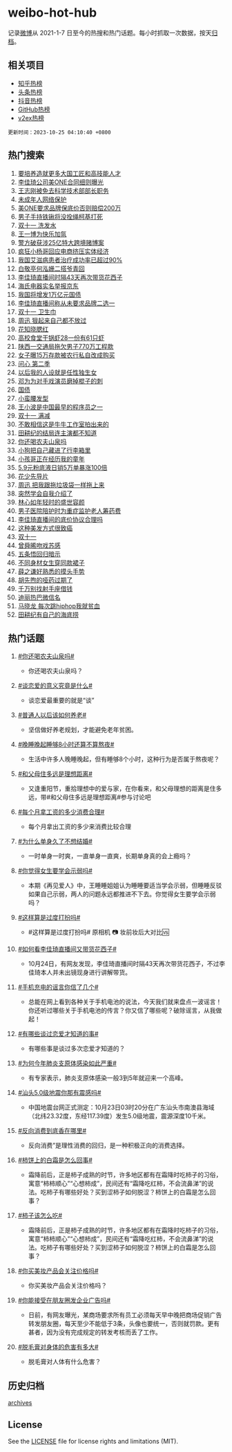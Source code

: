 # weibo-hot-hub

记录[微博](https://www.weibo.com)从 2021-1-7 日至今的热搜和热门话题。每小时抓取一次数据，按天[归档](archives)。

## 相关项目

- [知乎热榜](https://github.com/lonnyzhang423/zhihu-hot-hub)
- [头条热榜](https://github.com/lonnyzhang423/toutiao-hot-hub)
- [抖音热榜](https://github.com/lonnyzhang423/douyin-hot-hub)
- [GitHub热榜](https://github.com/lonnyzhang423/github-hot-hub)
- [v2ex热榜](https://github.com/lonnyzhang423/v2ex-hot-hub)


`更新时间：2023-10-25 04:10:40 +0800`

## 热门搜索

1. [要培养造就更多大国工匠和高技能人才](https://m.weibo.cn/search?containerid=100103type%3D1%26t%3D10%26q%3D%23%E8%A6%81%E5%9F%B9%E5%85%BB%E9%80%A0%E5%B0%B1%E6%9B%B4%E5%A4%9A%E5%A4%A7%E5%9B%BD%E5%B7%A5%E5%8C%A0%E5%92%8C%E9%AB%98%E6%8A%80%E8%83%BD%E4%BA%BA%E6%89%8D%23&stream_entry_id=51&isnewpage=1&extparam=seat%3D1%26c_type%3D51%26q%3D%2523%25E8%25A6%2581%25E5%259F%25B9%25E5%2585%25BB%25E9%2580%25A0%25E5%25B0%25B1%25E6%259B%25B4%25E5%25A4%259A%25E5%25A4%25A7%25E5%259B%25BD%25E5%25B7%25A5%25E5%258C%25A0%25E5%2592%258C%25E9%25AB%2598%25E6%258A%2580%25E8%2583%25BD%25E4%25BA%25BA%25E6%2589%258D%2523%26pos%3D0%26cate%3D10103%26dgr%3D0%26stream_entry_id%3D51%26filter_type%3Drealtimehot%26display_time%3D1698178239%26pre_seqid%3D1698178239878027169139)
1. [李佳琦公司美ONE合同细则曝光](https://m.weibo.cn/search?containerid=100103type%3D1%26t%3D10%26q%3D%23%E6%9D%8E%E4%BD%B3%E7%90%A6%E5%85%AC%E5%8F%B8%E7%BE%8EONE%E5%90%88%E5%90%8C%E7%BB%86%E5%88%99%E6%9B%9D%E5%85%89%23&stream_entry_id=31&isnewpage=1&extparam=seat%3D1%26realpos%3D1%26filter_type%3Drealtimehot%26dgr%3D0%26q%3D%2523%25E6%259D%258E%25E4%25BD%25B3%25E7%2590%25A6%25E5%2585%25AC%25E5%258F%25B8%25E7%25BE%258EONE%25E5%2590%2588%25E5%2590%258C%25E7%25BB%2586%25E5%2588%2599%25E6%259B%259D%25E5%2585%2589%2523%26band_rank%3D1%26stream_entry_id%3D31%26c_type%3D31%26pos%3D0%26cate%3D5001%26lcate%3D5001%26flag%3D2%26display_time%3D1698178239%26pre_seqid%3D1698178239878027169139)
1. [王志刚被免去科学技术部部长职务](https://m.weibo.cn/search?containerid=100103type%3D1%26t%3D10%26q%3D%23%E7%8E%8B%E5%BF%97%E5%88%9A%E8%A2%AB%E5%85%8D%E5%8E%BB%E7%A7%91%E5%AD%A6%E6%8A%80%E6%9C%AF%E9%83%A8%E9%83%A8%E9%95%BF%E8%81%8C%E5%8A%A1%23&stream_entry_id=31&isnewpage=1&extparam=seat%3D1%26realpos%3D2%26filter_type%3Drealtimehot%26dgr%3D0%26q%3D%2523%25E7%258E%258B%25E5%25BF%2597%25E5%2588%259A%25E8%25A2%25AB%25E5%2585%258D%25E5%258E%25BB%25E7%25A7%2591%25E5%25AD%25A6%25E6%258A%2580%25E6%259C%25AF%25E9%2583%25A8%25E9%2583%25A8%25E9%2595%25BF%25E8%2581%258C%25E5%258A%25A1%2523%26band_rank%3D2%26stream_entry_id%3D31%26c_type%3D31%26pos%3D1%26cate%3D5001%26lcate%3D5001%26flag%3D2%26display_time%3D1698178239%26pre_seqid%3D1698178239878027169139)
1. [未成年人网络保护](https://m.weibo.cn/search?containerid=100103type%3D1%26t%3D10%26q%3D%23%E6%9C%AA%E6%88%90%E5%B9%B4%E4%BA%BA%E7%BD%91%E7%BB%9C%E4%BF%9D%E6%8A%A4%23&stream_entry_id=31&isnewpage=1&extparam=seat%3D1%26realpos%3D3%26filter_type%3Drealtimehot%26dgr%3D0%26q%3D%2523%25E6%259C%25AA%25E6%2588%2590%25E5%25B9%25B4%25E4%25BA%25BA%25E7%25BD%2591%25E7%25BB%259C%25E4%25BF%259D%25E6%258A%25A4%2523%26band_rank%3D3%26stream_entry_id%3D31%26c_type%3D31%26pos%3D2%26cate%3D5001%26lcate%3D5001%26flag%3D0%26display_time%3D1698178239%26pre_seqid%3D1698178239878027169139)
1. [美ONE要求品牌保底价否则赔偿200万](https://m.weibo.cn/search?containerid=100103type%3D1%26t%3D10%26q%3D%23%E7%BE%8EONE%E8%A6%81%E6%B1%82%E5%93%81%E7%89%8C%E4%BF%9D%E5%BA%95%E4%BB%B7%E5%90%A6%E5%88%99%E8%B5%94%E5%81%BF200%E4%B8%87%23&stream_entry_id=31&isnewpage=1&extparam=seat%3D1%26realpos%3D4%26filter_type%3Drealtimehot%26dgr%3D0%26q%3D%2523%25E7%25BE%258EONE%25E8%25A6%2581%25E6%25B1%2582%25E5%2593%2581%25E7%2589%258C%25E4%25BF%259D%25E5%25BA%2595%25E4%25BB%25B7%25E5%2590%25A6%25E5%2588%2599%25E8%25B5%2594%25E5%2581%25BF200%25E4%25B8%2587%2523%26band_rank%3D4%26stream_entry_id%3D31%26c_type%3D31%26pos%3D3%26cate%3D5001%26lcate%3D5001%26flag%3D0%26display_time%3D1698178239%26pre_seqid%3D1698178239878027169139)
1. [男子手持铁锹将没拴绳柯基打死](https://m.weibo.cn/search?containerid=100103type%3D1%26t%3D10%26q%3D%23%E7%94%B7%E5%AD%90%E6%89%8B%E6%8C%81%E9%93%81%E9%94%B9%E5%B0%86%E6%B2%A1%E6%8B%B4%E7%BB%B3%E6%9F%AF%E5%9F%BA%E6%89%93%E6%AD%BB%23&stream_entry_id=31&isnewpage=1&extparam=seat%3D1%26realpos%3D5%26filter_type%3Drealtimehot%26dgr%3D0%26q%3D%2523%25E7%2594%25B7%25E5%25AD%2590%25E6%2589%258B%25E6%258C%2581%25E9%2593%2581%25E9%2594%25B9%25E5%25B0%2586%25E6%25B2%25A1%25E6%258B%25B4%25E7%25BB%25B3%25E6%259F%25AF%25E5%259F%25BA%25E6%2589%2593%25E6%25AD%25BB%2523%26band_rank%3D5%26stream_entry_id%3D31%26c_type%3D31%26pos%3D4%26cate%3D5001%26lcate%3D5001%26flag%3D1%26display_time%3D1698178239%26pre_seqid%3D1698178239878027169139)
1. [双十一 洗发水](https://m.weibo.cn/search?containerid=100103type%3D1%26t%3D10%26q%3D%E5%8F%8C%E5%8D%81%E4%B8%80+%E6%B4%97%E5%8F%91%E6%B0%B4&stream_entry_id=31&isnewpage=1&extparam=seat%3D1%26realpos%3D6%26filter_type%3Drealtimehot%26dgr%3D0%26q%3D%25E5%258F%258C%25E5%258D%2581%25E4%25B8%2580%2520%25E6%25B4%2597%25E5%258F%2591%25E6%25B0%25B4%26band_rank%3D6%26stream_entry_id%3D31%26c_type%3D31%26pos%3D5%26cate%3D5001%26lcate%3D5001%26flag%3D0%26display_time%3D1698178239%26pre_seqid%3D1698178239878027169139)
1. [王一博为快乐加氛](https://m.weibo.cn/search?containerid=100103type%3D1%26t%3D10%26q%3D%23%E7%8E%8B%E4%B8%80%E5%8D%9A%E4%B8%BA%E5%BF%AB%E4%B9%90%E5%8A%A0%E6%B0%9B%23&stream_entry_id=31&isnewpage=1&extparam=seat%3D1%26filter_type%3Drealtimehot%26dgr%3D0%26adid%3D208997%26topic_ad%3D1%26band_rank%3D7%26stream_entry_id%3D31%26pos%3D6%26is_ad_pos%3D1%26cate%3D5001%26lcate%3D5001%26c_type%3D31%26q%3D%2523%25E7%258E%258B%25E4%25B8%2580%25E5%258D%259A%25E4%25B8%25BA%25E5%25BF%25AB%25E4%25B9%2590%25E5%258A%25A0%25E6%25B0%259B%2523%26display_time%3D1698178239%26pre_seqid%3D1698178239878027169139)
1. [警方破获涉25亿特大跨境赌博案](https://m.weibo.cn/search?containerid=100103type%3D1%26t%3D10%26q%3D%23%E8%AD%A6%E6%96%B9%E7%A0%B4%E8%8E%B7%E6%B6%8925%E4%BA%BF%E7%89%B9%E5%A4%A7%E8%B7%A8%E5%A2%83%E8%B5%8C%E5%8D%9A%E6%A1%88%23&stream_entry_id=31&isnewpage=1&extparam=seat%3D1%26realpos%3D7%26filter_type%3Drealtimehot%26dgr%3D0%26q%3D%2523%25E8%25AD%25A6%25E6%2596%25B9%25E7%25A0%25B4%25E8%258E%25B7%25E6%25B6%258925%25E4%25BA%25BF%25E7%2589%25B9%25E5%25A4%25A7%25E8%25B7%25A8%25E5%25A2%2583%25E8%25B5%258C%25E5%258D%259A%25E6%25A1%2588%2523%26band_rank%3D7%26stream_entry_id%3D31%26c_type%3D31%26pos%3D7%26cate%3D5001%26lcate%3D5001%26flag%3D32768%26display_time%3D1698178239%26pre_seqid%3D1698178239878027169139)
1. [疯狂小杨哥回应电商挤压实体经济](https://m.weibo.cn/search?containerid=100103type%3D1%26t%3D10%26q%3D%23%E7%96%AF%E7%8B%82%E5%B0%8F%E6%9D%A8%E5%93%A5%E5%9B%9E%E5%BA%94%E7%94%B5%E5%95%86%E6%8C%A4%E5%8E%8B%E5%AE%9E%E4%BD%93%E7%BB%8F%E6%B5%8E%23&stream_entry_id=31&isnewpage=1&extparam=seat%3D1%26realpos%3D8%26filter_type%3Drealtimehot%26dgr%3D0%26q%3D%2523%25E7%2596%25AF%25E7%258B%2582%25E5%25B0%258F%25E6%259D%25A8%25E5%2593%25A5%25E5%259B%259E%25E5%25BA%2594%25E7%2594%25B5%25E5%2595%2586%25E6%258C%25A4%25E5%258E%258B%25E5%25AE%259E%25E4%25BD%2593%25E7%25BB%258F%25E6%25B5%258E%2523%26band_rank%3D8%26stream_entry_id%3D31%26c_type%3D31%26pos%3D8%26cate%3D5001%26lcate%3D5001%26flag%3D0%26display_time%3D1698178239%26pre_seqid%3D1698178239878027169139)
1. [我国艾滋病患者治疗成功率已超过90%](https://m.weibo.cn/search?containerid=100103type%3D1%26t%3D10%26q%3D%23%E6%88%91%E5%9B%BD%E8%89%BE%E6%BB%8B%E7%97%85%E6%82%A3%E8%80%85%E6%B2%BB%E7%96%97%E6%88%90%E5%8A%9F%E7%8E%87%E5%B7%B2%E8%B6%85%E8%BF%8790%25%23&stream_entry_id=31&isnewpage=1&extparam=seat%3D1%26realpos%3D9%26filter_type%3Drealtimehot%26dgr%3D0%26q%3D%2523%25E6%2588%2591%25E5%259B%25BD%25E8%2589%25BE%25E6%25BB%258B%25E7%2597%2585%25E6%2582%25A3%25E8%2580%2585%25E6%25B2%25BB%25E7%2596%2597%25E6%2588%2590%25E5%258A%259F%25E7%258E%2587%25E5%25B7%25B2%25E8%25B6%2585%25E8%25BF%258790%2525%2523%26band_rank%3D9%26stream_entry_id%3D31%26c_type%3D31%26pos%3D9%26cate%3D5001%26lcate%3D5001%26flag%3D0%26display_time%3D1698178239%26pre_seqid%3D1698178239878027169139)
1. [白敬亭何泓姗二搭爷青回](https://m.weibo.cn/search?containerid=100103type%3D1%26t%3D10%26q%3D%23%E7%99%BD%E6%95%AC%E4%BA%AD%E4%BD%95%E6%B3%93%E5%A7%97%E4%BA%8C%E6%90%AD%E7%88%B7%E9%9D%92%E5%9B%9E%23&stream_entry_id=31&isnewpage=1&extparam=seat%3D1%26realpos%3D10%26filter_type%3Drealtimehot%26dgr%3D0%26q%3D%2523%25E7%2599%25BD%25E6%2595%25AC%25E4%25BA%25AD%25E4%25BD%2595%25E6%25B3%2593%25E5%25A7%2597%25E4%25BA%258C%25E6%2590%25AD%25E7%2588%25B7%25E9%259D%2592%25E5%259B%259E%2523%26band_rank%3D10%26stream_entry_id%3D31%26c_type%3D31%26pos%3D10%26cate%3D5001%26lcate%3D5001%26flag%3D0%26display_time%3D1698178239%26pre_seqid%3D1698178239878027169139)
1. [李佳琦直播间时隔43天再次带货花西子](https://m.weibo.cn/search?containerid=100103type%3D1%26t%3D10%26q%3D%23%E6%9D%8E%E4%BD%B3%E7%90%A6%E7%9B%B4%E6%92%AD%E9%97%B4%E6%97%B6%E9%9A%9443%E5%A4%A9%E5%86%8D%E6%AC%A1%E5%B8%A6%E8%B4%A7%E8%8A%B1%E8%A5%BF%E5%AD%90%23&stream_entry_id=31&isnewpage=1&extparam=seat%3D1%26realpos%3D11%26filter_type%3Drealtimehot%26dgr%3D0%26q%3D%2523%25E6%259D%258E%25E4%25BD%25B3%25E7%2590%25A6%25E7%259B%25B4%25E6%2592%25AD%25E9%2597%25B4%25E6%2597%25B6%25E9%259A%259443%25E5%25A4%25A9%25E5%2586%258D%25E6%25AC%25A1%25E5%25B8%25A6%25E8%25B4%25A7%25E8%258A%25B1%25E8%25A5%25BF%25E5%25AD%2590%2523%26band_rank%3D11%26stream_entry_id%3D31%26c_type%3D31%26pos%3D11%26cate%3D5001%26lcate%3D5001%26flag%3D2%26display_time%3D1698178239%26pre_seqid%3D1698178239878027169139)
1. [海氏电器实名举报京东](https://m.weibo.cn/search?containerid=100103type%3D1%26t%3D10%26q%3D%23%E6%B5%B7%E6%B0%8F%E7%94%B5%E5%99%A8%E5%AE%9E%E5%90%8D%E4%B8%BE%E6%8A%A5%E4%BA%AC%E4%B8%9C%23&stream_entry_id=31&isnewpage=1&extparam=seat%3D1%26realpos%3D12%26filter_type%3Drealtimehot%26dgr%3D0%26q%3D%2523%25E6%25B5%25B7%25E6%25B0%258F%25E7%2594%25B5%25E5%2599%25A8%25E5%25AE%259E%25E5%2590%258D%25E4%25B8%25BE%25E6%258A%25A5%25E4%25BA%25AC%25E4%25B8%259C%2523%26band_rank%3D12%26stream_entry_id%3D31%26c_type%3D31%26pos%3D12%26cate%3D5001%26lcate%3D5001%26flag%3D0%26display_time%3D1698178239%26pre_seqid%3D1698178239878027169139)
1. [我国将增发1万亿元国债](https://m.weibo.cn/search?containerid=100103type%3D1%26t%3D10%26q%3D%23%E6%88%91%E5%9B%BD%E5%B0%86%E5%A2%9E%E5%8F%911%E4%B8%87%E4%BA%BF%E5%85%83%E5%9B%BD%E5%80%BA%23&stream_entry_id=31&isnewpage=1&extparam=seat%3D1%26realpos%3D13%26filter_type%3Drealtimehot%26dgr%3D0%26q%3D%2523%25E6%2588%2591%25E5%259B%25BD%25E5%25B0%2586%25E5%25A2%259E%25E5%258F%25911%25E4%25B8%2587%25E4%25BA%25BF%25E5%2585%2583%25E5%259B%25BD%25E5%2580%25BA%2523%26band_rank%3D13%26stream_entry_id%3D31%26c_type%3D31%26pos%3D13%26cate%3D5001%26lcate%3D5001%26flag%3D0%26display_time%3D1698178239%26pre_seqid%3D1698178239878027169139)
1. [李佳琦直播间称从未要求品牌二选一](https://m.weibo.cn/search?containerid=100103type%3D1%26t%3D10%26q%3D%23%E6%9D%8E%E4%BD%B3%E7%90%A6%E7%9B%B4%E6%92%AD%E9%97%B4%E7%A7%B0%E4%BB%8E%E6%9C%AA%E8%A6%81%E6%B1%82%E5%93%81%E7%89%8C%E4%BA%8C%E9%80%89%E4%B8%80%23&stream_entry_id=31&isnewpage=1&extparam=seat%3D1%26realpos%3D14%26filter_type%3Drealtimehot%26dgr%3D0%26q%3D%2523%25E6%259D%258E%25E4%25BD%25B3%25E7%2590%25A6%25E7%259B%25B4%25E6%2592%25AD%25E9%2597%25B4%25E7%25A7%25B0%25E4%25BB%258E%25E6%259C%25AA%25E8%25A6%2581%25E6%25B1%2582%25E5%2593%2581%25E7%2589%258C%25E4%25BA%258C%25E9%2580%2589%25E4%25B8%2580%2523%26band_rank%3D14%26stream_entry_id%3D31%26c_type%3D31%26pos%3D14%26cate%3D5001%26lcate%3D5001%26flag%3D0%26display_time%3D1698178239%26pre_seqid%3D1698178239878027169139)
1. [双十一 卫生巾](https://m.weibo.cn/search?containerid=100103type%3D1%26t%3D10%26q%3D%E5%8F%8C%E5%8D%81%E4%B8%80+%E5%8D%AB%E7%94%9F%E5%B7%BE&stream_entry_id=31&isnewpage=1&extparam=seat%3D1%26realpos%3D15%26filter_type%3Drealtimehot%26dgr%3D0%26q%3D%25E5%258F%258C%25E5%258D%2581%25E4%25B8%2580%2520%25E5%258D%25AB%25E7%2594%259F%25E5%25B7%25BE%26band_rank%3D15%26stream_entry_id%3D31%26c_type%3D31%26pos%3D15%26cate%3D5001%26lcate%3D5001%26flag%3D0%26display_time%3D1698178239%26pre_seqid%3D1698178239878027169139)
1. [周迅 狠起来自己都不放过](https://m.weibo.cn/search?containerid=100103type%3D1%26t%3D10%26q%3D%E5%91%A8%E8%BF%85+%E7%8B%A0%E8%B5%B7%E6%9D%A5%E8%87%AA%E5%B7%B1%E9%83%BD%E4%B8%8D%E6%94%BE%E8%BF%87&stream_entry_id=31&isnewpage=1&extparam=seat%3D1%26realpos%3D16%26filter_type%3Drealtimehot%26dgr%3D0%26q%3D%25E5%2591%25A8%25E8%25BF%2585%2520%25E7%258B%25A0%25E8%25B5%25B7%25E6%259D%25A5%25E8%2587%25AA%25E5%25B7%25B1%25E9%2583%25BD%25E4%25B8%258D%25E6%2594%25BE%25E8%25BF%2587%26band_rank%3D16%26stream_entry_id%3D31%26c_type%3D31%26pos%3D16%26cate%3D5001%26lcate%3D5001%26flag%3D0%26display_time%3D1698178239%26pre_seqid%3D1698178239878027169139)
1. [花知晓腮红](https://m.weibo.cn/search?containerid=100103type%3D1%26t%3D10%26q%3D%E8%8A%B1%E7%9F%A5%E6%99%93%E8%85%AE%E7%BA%A2&stream_entry_id=31&isnewpage=1&extparam=seat%3D1%26realpos%3D17%26filter_type%3Drealtimehot%26dgr%3D0%26q%3D%25E8%258A%25B1%25E7%259F%25A5%25E6%2599%2593%25E8%2585%25AE%25E7%25BA%25A2%26band_rank%3D17%26stream_entry_id%3D31%26c_type%3D31%26pos%3D17%26cate%3D5001%26lcate%3D5001%26flag%3D0%26display_time%3D1698178239%26pre_seqid%3D1698178239878027169139)
1. [高校食堂干锅虾28一份有61只虾](https://m.weibo.cn/search?containerid=100103type%3D1%26t%3D10%26q%3D%23%E9%AB%98%E6%A0%A1%E9%A3%9F%E5%A0%82%E5%B9%B2%E9%94%85%E8%99%BE28%E4%B8%80%E4%BB%BD%E6%9C%8961%E5%8F%AA%E8%99%BE%23&stream_entry_id=31&isnewpage=1&extparam=seat%3D1%26realpos%3D18%26filter_type%3Drealtimehot%26dgr%3D0%26q%3D%2523%25E9%25AB%2598%25E6%25A0%25A1%25E9%25A3%259F%25E5%25A0%2582%25E5%25B9%25B2%25E9%2594%2585%25E8%2599%25BE28%25E4%25B8%2580%25E4%25BB%25BD%25E6%259C%258961%25E5%258F%25AA%25E8%2599%25BE%2523%26band_rank%3D18%26stream_entry_id%3D31%26c_type%3D31%26pos%3D18%26cate%3D5001%26lcate%3D5001%26flag%3D32768%26display_time%3D1698178239%26pre_seqid%3D1698178239878027169139)
1. [陕西一交通局拖欠男子770万工程款](https://m.weibo.cn/search?containerid=100103type%3D1%26t%3D10%26q%3D%23%E9%99%95%E8%A5%BF%E4%B8%80%E4%BA%A4%E9%80%9A%E5%B1%80%E6%8B%96%E6%AC%A0%E7%94%B7%E5%AD%90770%E4%B8%87%E5%B7%A5%E7%A8%8B%E6%AC%BE%23&stream_entry_id=31&isnewpage=1&extparam=seat%3D1%26realpos%3D19%26filter_type%3Drealtimehot%26dgr%3D0%26q%3D%2523%25E9%2599%2595%25E8%25A5%25BF%25E4%25B8%2580%25E4%25BA%25A4%25E9%2580%259A%25E5%25B1%2580%25E6%258B%2596%25E6%25AC%25A0%25E7%2594%25B7%25E5%25AD%2590770%25E4%25B8%2587%25E5%25B7%25A5%25E7%25A8%258B%25E6%25AC%25BE%2523%26band_rank%3D19%26stream_entry_id%3D31%26c_type%3D31%26pos%3D19%26cate%3D5001%26lcate%3D5001%26flag%3D0%26display_time%3D1698178239%26pre_seqid%3D1698178239878027169139)
1. [女子曝15万存款被农行私自改成购买](https://m.weibo.cn/search?containerid=100103type%3D1%26t%3D10%26q%3D%23%E5%A5%B3%E5%AD%90%E6%9B%9D15%E4%B8%87%E5%AD%98%E6%AC%BE%E8%A2%AB%E5%86%9C%E8%A1%8C%E7%A7%81%E8%87%AA%E6%94%B9%E6%88%90%E8%B4%AD%E4%B9%B0%23&stream_entry_id=31&isnewpage=1&extparam=seat%3D1%26realpos%3D20%26filter_type%3Drealtimehot%26dgr%3D0%26q%3D%2523%25E5%25A5%25B3%25E5%25AD%2590%25E6%259B%259D15%25E4%25B8%2587%25E5%25AD%2598%25E6%25AC%25BE%25E8%25A2%25AB%25E5%2586%259C%25E8%25A1%258C%25E7%25A7%2581%25E8%2587%25AA%25E6%2594%25B9%25E6%2588%2590%25E8%25B4%25AD%25E4%25B9%25B0%2523%26band_rank%3D20%26stream_entry_id%3D31%26c_type%3D31%26pos%3D20%26cate%3D5001%26lcate%3D5001%26flag%3D0%26display_time%3D1698178239%26pre_seqid%3D1698178239878027169139)
1. [问心 第二季](https://m.weibo.cn/search?containerid=100103type%3D1%26t%3D10%26q%3D%E9%97%AE%E5%BF%83+%E7%AC%AC%E4%BA%8C%E5%AD%A3&stream_entry_id=31&isnewpage=1&extparam=seat%3D1%26realpos%3D21%26filter_type%3Drealtimehot%26dgr%3D0%26q%3D%25E9%2597%25AE%25E5%25BF%2583%2520%25E7%25AC%25AC%25E4%25BA%258C%25E5%25AD%25A3%26band_rank%3D21%26stream_entry_id%3D31%26c_type%3D31%26pos%3D21%26cate%3D5001%26lcate%3D5001%26flag%3D0%26display_time%3D1698178239%26pre_seqid%3D1698178239878027169139)
1. [以后我的人设就是任性独生女](https://m.weibo.cn/search?containerid=100103type%3D1%26t%3D10%26q%3D%E4%BB%A5%E5%90%8E%E6%88%91%E7%9A%84%E4%BA%BA%E8%AE%BE%E5%B0%B1%E6%98%AF%E4%BB%BB%E6%80%A7%E7%8B%AC%E7%94%9F%E5%A5%B3&stream_entry_id=31&isnewpage=1&extparam=seat%3D1%26realpos%3D22%26filter_type%3Drealtimehot%26dgr%3D0%26q%3D%25E4%25BB%25A5%25E5%2590%258E%25E6%2588%2591%25E7%259A%2584%25E4%25BA%25BA%25E8%25AE%25BE%25E5%25B0%25B1%25E6%2598%25AF%25E4%25BB%25BB%25E6%2580%25A7%25E7%258B%25AC%25E7%2594%259F%25E5%25A5%25B3%26band_rank%3D22%26stream_entry_id%3D31%26c_type%3D31%26pos%3D22%26cate%3D5001%26lcate%3D5001%26flag%3D1%26display_time%3D1698178239%26pre_seqid%3D1698178239878027169139)
1. [邓为为对手戏演员磨掉棍子的刺](https://m.weibo.cn/search?containerid=100103type%3D1%26t%3D10%26q%3D%23%E9%82%93%E4%B8%BA%E4%B8%BA%E5%AF%B9%E6%89%8B%E6%88%8F%E6%BC%94%E5%91%98%E7%A3%A8%E6%8E%89%E6%A3%8D%E5%AD%90%E7%9A%84%E5%88%BA%23&stream_entry_id=31&isnewpage=1&extparam=seat%3D1%26realpos%3D23%26filter_type%3Drealtimehot%26dgr%3D0%26q%3D%2523%25E9%2582%2593%25E4%25B8%25BA%25E4%25B8%25BA%25E5%25AF%25B9%25E6%2589%258B%25E6%2588%258F%25E6%25BC%2594%25E5%2591%2598%25E7%25A3%25A8%25E6%258E%2589%25E6%25A3%258D%25E5%25AD%2590%25E7%259A%2584%25E5%2588%25BA%2523%26band_rank%3D23%26stream_entry_id%3D31%26c_type%3D31%26pos%3D23%26cate%3D5001%26lcate%3D5001%26flag%3D0%26display_time%3D1698178239%26pre_seqid%3D1698178239878027169139)
1. [国债](https://m.weibo.cn/search?containerid=100103type%3D1%26t%3D10%26q%3D%E5%9B%BD%E5%80%BA&stream_entry_id=31&isnewpage=1&extparam=seat%3D1%26realpos%3D24%26filter_type%3Drealtimehot%26dgr%3D0%26q%3D%25E5%259B%25BD%25E5%2580%25BA%26band_rank%3D24%26stream_entry_id%3D31%26c_type%3D31%26pos%3D24%26cate%3D5001%26lcate%3D5001%26flag%3D0%26display_time%3D1698178239%26pre_seqid%3D1698178239878027169139)
1. [小蛮腰发型](https://m.weibo.cn/search?containerid=100103type%3D1%26t%3D10%26q%3D%E5%B0%8F%E8%9B%AE%E8%85%B0%E5%8F%91%E5%9E%8B&stream_entry_id=31&isnewpage=1&extparam=seat%3D1%26realpos%3D25%26filter_type%3Drealtimehot%26dgr%3D0%26q%3D%25E5%25B0%258F%25E8%259B%25AE%25E8%2585%25B0%25E5%258F%2591%25E5%259E%258B%26band_rank%3D25%26stream_entry_id%3D31%26c_type%3D31%26pos%3D25%26cate%3D5001%26lcate%3D5001%26flag%3D0%26display_time%3D1698178239%26pre_seqid%3D1698178239878027169139)
1. [王小波是中国最早的程序员之一](https://m.weibo.cn/search?containerid=100103type%3D1%26t%3D10%26q%3D%E7%8E%8B%E5%B0%8F%E6%B3%A2%E6%98%AF%E4%B8%AD%E5%9B%BD%E6%9C%80%E6%97%A9%E7%9A%84%E7%A8%8B%E5%BA%8F%E5%91%98%E4%B9%8B%E4%B8%80&stream_entry_id=31&isnewpage=1&extparam=seat%3D1%26realpos%3D26%26filter_type%3Drealtimehot%26dgr%3D0%26q%3D%25E7%258E%258B%25E5%25B0%258F%25E6%25B3%25A2%25E6%2598%25AF%25E4%25B8%25AD%25E5%259B%25BD%25E6%259C%2580%25E6%2597%25A9%25E7%259A%2584%25E7%25A8%258B%25E5%25BA%258F%25E5%2591%2598%25E4%25B9%258B%25E4%25B8%2580%26band_rank%3D26%26stream_entry_id%3D31%26c_type%3D31%26pos%3D26%26cate%3D5001%26lcate%3D5001%26flag%3D0%26display_time%3D1698178239%26pre_seqid%3D1698178239878027169139)
1. [双十一 满减](https://m.weibo.cn/search?containerid=100103type%3D1%26t%3D10%26q%3D%E5%8F%8C%E5%8D%81%E4%B8%80+%E6%BB%A1%E5%87%8F&stream_entry_id=31&isnewpage=1&extparam=seat%3D1%26realpos%3D27%26filter_type%3Drealtimehot%26dgr%3D0%26q%3D%25E5%258F%258C%25E5%258D%2581%25E4%25B8%2580%2520%25E6%25BB%25A1%25E5%2587%258F%26band_rank%3D27%26stream_entry_id%3D31%26c_type%3D31%26pos%3D27%26cate%3D5001%26lcate%3D5001%26flag%3D0%26display_time%3D1698178239%26pre_seqid%3D1698178239878027169139)
1. [不敢相信这是牛牛工作室拍出来的](https://m.weibo.cn/search?containerid=100103type%3D1%26t%3D10%26q%3D%E4%B8%8D%E6%95%A2%E7%9B%B8%E4%BF%A1%E8%BF%99%E6%98%AF%E7%89%9B%E7%89%9B%E5%B7%A5%E4%BD%9C%E5%AE%A4%E6%8B%8D%E5%87%BA%E6%9D%A5%E7%9A%84&stream_entry_id=31&isnewpage=1&extparam=seat%3D1%26realpos%3D28%26filter_type%3Drealtimehot%26dgr%3D0%26q%3D%25E4%25B8%258D%25E6%2595%25A2%25E7%259B%25B8%25E4%25BF%25A1%25E8%25BF%2599%25E6%2598%25AF%25E7%2589%259B%25E7%2589%259B%25E5%25B7%25A5%25E4%25BD%259C%25E5%25AE%25A4%25E6%258B%258D%25E5%2587%25BA%25E6%259D%25A5%25E7%259A%2584%26band_rank%3D28%26stream_entry_id%3D31%26c_type%3D31%26pos%3D28%26cate%3D5001%26lcate%3D5001%26flag%3D0%26display_time%3D1698178239%26pre_seqid%3D1698178239878027169139)
1. [田耕纪的结局连主演都不知道](https://m.weibo.cn/search?containerid=100103type%3D1%26t%3D10%26q%3D%23%E7%94%B0%E8%80%95%E7%BA%AA%E7%9A%84%E7%BB%93%E5%B1%80%E8%BF%9E%E4%B8%BB%E6%BC%94%E9%83%BD%E4%B8%8D%E7%9F%A5%E9%81%93%23&stream_entry_id=31&isnewpage=1&extparam=seat%3D1%26realpos%3D29%26filter_type%3Drealtimehot%26dgr%3D0%26q%3D%2523%25E7%2594%25B0%25E8%2580%2595%25E7%25BA%25AA%25E7%259A%2584%25E7%25BB%2593%25E5%25B1%2580%25E8%25BF%259E%25E4%25B8%25BB%25E6%25BC%2594%25E9%2583%25BD%25E4%25B8%258D%25E7%259F%25A5%25E9%2581%2593%2523%26band_rank%3D29%26stream_entry_id%3D31%26c_type%3D31%26pos%3D29%26cate%3D5001%26lcate%3D5001%26flag%3D0%26display_time%3D1698178239%26pre_seqid%3D1698178239878027169139)
1. [你还喝农夫山泉吗](https://m.weibo.cn/search?containerid=100103type%3D1%26t%3D10%26q%3D%23%E4%BD%A0%E8%BF%98%E5%96%9D%E5%86%9C%E5%A4%AB%E5%B1%B1%E6%B3%89%E5%90%97%23&stream_entry_id=31&isnewpage=1&extparam=seat%3D1%26realpos%3D30%26filter_type%3Drealtimehot%26dgr%3D0%26q%3D%2523%25E4%25BD%25A0%25E8%25BF%2598%25E5%2596%259D%25E5%2586%259C%25E5%25A4%25AB%25E5%25B1%25B1%25E6%25B3%2589%25E5%2590%2597%2523%26band_rank%3D30%26stream_entry_id%3D31%26c_type%3D31%26pos%3D30%26cate%3D5001%26lcate%3D5001%26flag%3D0%26display_time%3D1698178239%26pre_seqid%3D1698178239878027169139)
1. [小狗把自己藏进了行李箱里](https://m.weibo.cn/search?containerid=100103type%3D1%26t%3D10%26q%3D%E5%B0%8F%E7%8B%97%E6%8A%8A%E8%87%AA%E5%B7%B1%E8%97%8F%E8%BF%9B%E4%BA%86%E8%A1%8C%E6%9D%8E%E7%AE%B1%E9%87%8C&stream_entry_id=31&isnewpage=1&extparam=seat%3D1%26realpos%3D31%26filter_type%3Drealtimehot%26dgr%3D0%26q%3D%25E5%25B0%258F%25E7%258B%2597%25E6%258A%258A%25E8%2587%25AA%25E5%25B7%25B1%25E8%2597%258F%25E8%25BF%259B%25E4%25BA%2586%25E8%25A1%258C%25E6%259D%258E%25E7%25AE%25B1%25E9%2587%258C%26band_rank%3D31%26stream_entry_id%3D31%26c_type%3D31%26pos%3D31%26cate%3D5001%26lcate%3D5001%26flag%3D1%26display_time%3D1698178239%26pre_seqid%3D1698178239878027169139)
1. [小孩哥正在经历我的童年](https://m.weibo.cn/search?containerid=100103type%3D1%26t%3D10%26q%3D%E5%B0%8F%E5%AD%A9%E5%93%A5%E6%AD%A3%E5%9C%A8%E7%BB%8F%E5%8E%86%E6%88%91%E7%9A%84%E7%AB%A5%E5%B9%B4&stream_entry_id=31&isnewpage=1&extparam=seat%3D1%26realpos%3D32%26filter_type%3Drealtimehot%26dgr%3D0%26q%3D%25E5%25B0%258F%25E5%25AD%25A9%25E5%2593%25A5%25E6%25AD%25A3%25E5%259C%25A8%25E7%25BB%258F%25E5%258E%2586%25E6%2588%2591%25E7%259A%2584%25E7%25AB%25A5%25E5%25B9%25B4%26band_rank%3D32%26stream_entry_id%3D31%26c_type%3D31%26pos%3D32%26cate%3D5001%26lcate%3D5001%26flag%3D1%26display_time%3D1698178239%26pre_seqid%3D1698178239878027169139)
1. [5.9元粉底液日销5万单暴涨100倍](https://m.weibo.cn/search?containerid=100103type%3D1%26t%3D10%26q%3D%235.9%E5%85%83%E7%B2%89%E5%BA%95%E6%B6%B2%E6%97%A5%E9%94%805%E4%B8%87%E5%8D%95%E6%9A%B4%E6%B6%A8100%E5%80%8D%23&stream_entry_id=31&isnewpage=1&extparam=seat%3D1%26realpos%3D33%26filter_type%3Drealtimehot%26dgr%3D0%26q%3D%25235.9%25E5%2585%2583%25E7%25B2%2589%25E5%25BA%2595%25E6%25B6%25B2%25E6%2597%25A5%25E9%2594%25805%25E4%25B8%2587%25E5%258D%2595%25E6%259A%25B4%25E6%25B6%25A8100%25E5%2580%258D%2523%26band_rank%3D33%26stream_entry_id%3D31%26c_type%3D31%26pos%3D33%26cate%3D5001%26lcate%3D5001%26flag%3D0%26display_time%3D1698178239%26pre_seqid%3D1698178239878027169139)
1. [花少先导片](https://m.weibo.cn/search?containerid=100103type%3D1%26t%3D10%26q%3D%E8%8A%B1%E5%B0%91%E5%85%88%E5%AF%BC%E7%89%87&stream_entry_id=31&isnewpage=1&extparam=seat%3D1%26realpos%3D34%26filter_type%3Drealtimehot%26dgr%3D0%26q%3D%25E8%258A%25B1%25E5%25B0%2591%25E5%2585%2588%25E5%25AF%25BC%25E7%2589%2587%26band_rank%3D34%26stream_entry_id%3D31%26c_type%3D31%26pos%3D34%26cate%3D5001%26lcate%3D5001%26flag%3D0%26display_time%3D1698178239%26pre_seqid%3D1698178239878027169139)
1. [周迅 把我跟拖垃圾袋一样拖上来](https://m.weibo.cn/search?containerid=100103type%3D1%26t%3D10%26q%3D%E5%91%A8%E8%BF%85+%E6%8A%8A%E6%88%91%E8%B7%9F%E6%8B%96%E5%9E%83%E5%9C%BE%E8%A2%8B%E4%B8%80%E6%A0%B7%E6%8B%96%E4%B8%8A%E6%9D%A5&stream_entry_id=31&isnewpage=1&extparam=seat%3D1%26realpos%3D35%26filter_type%3Drealtimehot%26dgr%3D0%26q%3D%25E5%2591%25A8%25E8%25BF%2585%2520%25E6%258A%258A%25E6%2588%2591%25E8%25B7%259F%25E6%258B%2596%25E5%259E%2583%25E5%259C%25BE%25E8%25A2%258B%25E4%25B8%2580%25E6%25A0%25B7%25E6%258B%2596%25E4%25B8%258A%25E6%259D%25A5%26band_rank%3D35%26stream_entry_id%3D31%26c_type%3D31%26pos%3D35%26cate%3D5001%26lcate%3D5001%26flag%3D0%26display_time%3D1698178239%26pre_seqid%3D1698178239878027169139)
1. [突然学会自我介绍了](https://m.weibo.cn/search?containerid=100103type%3D1%26t%3D10%26q%3D%E7%AA%81%E7%84%B6%E5%AD%A6%E4%BC%9A%E8%87%AA%E6%88%91%E4%BB%8B%E7%BB%8D%E4%BA%86&stream_entry_id=31&isnewpage=1&extparam=seat%3D1%26realpos%3D36%26filter_type%3Drealtimehot%26dgr%3D0%26q%3D%25E7%25AA%2581%25E7%2584%25B6%25E5%25AD%25A6%25E4%25BC%259A%25E8%2587%25AA%25E6%2588%2591%25E4%25BB%258B%25E7%25BB%258D%25E4%25BA%2586%26band_rank%3D36%26stream_entry_id%3D31%26c_type%3D31%26pos%3D36%26cate%3D5001%26lcate%3D5001%26flag%3D0%26display_time%3D1698178239%26pre_seqid%3D1698178239878027169139)
1. [林心如年轻时的盛世容颜](https://m.weibo.cn/search?containerid=100103type%3D1%26t%3D10%26q%3D%23%E6%9E%97%E5%BF%83%E5%A6%82%E5%B9%B4%E8%BD%BB%E6%97%B6%E7%9A%84%E7%9B%9B%E4%B8%96%E5%AE%B9%E9%A2%9C%23&stream_entry_id=31&isnewpage=1&extparam=seat%3D1%26realpos%3D37%26filter_type%3Drealtimehot%26dgr%3D0%26q%3D%2523%25E6%259E%2597%25E5%25BF%2583%25E5%25A6%2582%25E5%25B9%25B4%25E8%25BD%25BB%25E6%2597%25B6%25E7%259A%2584%25E7%259B%259B%25E4%25B8%2596%25E5%25AE%25B9%25E9%25A2%259C%2523%26band_rank%3D37%26stream_entry_id%3D31%26c_type%3D31%26pos%3D37%26cate%3D5001%26lcate%3D5001%26flag%3D0%26display_time%3D1698178239%26pre_seqid%3D1698178239878027169139)
1. [男子医院陪护时为重症监护老人筹药费](https://m.weibo.cn/search?containerid=100103type%3D1%26t%3D10%26q%3D%23%E7%94%B7%E5%AD%90%E5%8C%BB%E9%99%A2%E9%99%AA%E6%8A%A4%E6%97%B6%E4%B8%BA%E9%87%8D%E7%97%87%E7%9B%91%E6%8A%A4%E8%80%81%E4%BA%BA%E7%AD%B9%E8%8D%AF%E8%B4%B9%23&stream_entry_id=31&isnewpage=1&extparam=seat%3D1%26realpos%3D38%26filter_type%3Drealtimehot%26dgr%3D0%26q%3D%2523%25E7%2594%25B7%25E5%25AD%2590%25E5%258C%25BB%25E9%2599%25A2%25E9%2599%25AA%25E6%258A%25A4%25E6%2597%25B6%25E4%25B8%25BA%25E9%2587%258D%25E7%2597%2587%25E7%259B%2591%25E6%258A%25A4%25E8%2580%2581%25E4%25BA%25BA%25E7%25AD%25B9%25E8%258D%25AF%25E8%25B4%25B9%2523%26band_rank%3D38%26stream_entry_id%3D31%26c_type%3D31%26pos%3D38%26cate%3D5001%26lcate%3D5001%26flag%3D32768%26display_time%3D1698178239%26pre_seqid%3D1698178239878027169139)
1. [李佳琦直播间的底价协议合理吗](https://m.weibo.cn/search?containerid=100103type%3D1%26t%3D10%26q%3D%23%E6%9D%8E%E4%BD%B3%E7%90%A6%E7%9B%B4%E6%92%AD%E9%97%B4%E7%9A%84%E5%BA%95%E4%BB%B7%E5%8D%8F%E8%AE%AE%E5%90%88%E7%90%86%E5%90%97%23&stream_entry_id=31&isnewpage=1&extparam=seat%3D1%26realpos%3D39%26filter_type%3Drealtimehot%26dgr%3D0%26q%3D%2523%25E6%259D%258E%25E4%25BD%25B3%25E7%2590%25A6%25E7%259B%25B4%25E6%2592%25AD%25E9%2597%25B4%25E7%259A%2584%25E5%25BA%2595%25E4%25BB%25B7%25E5%258D%258F%25E8%25AE%25AE%25E5%2590%2588%25E7%2590%2586%25E5%2590%2597%2523%26band_rank%3D39%26stream_entry_id%3D31%26c_type%3D31%26pos%3D39%26cate%3D5001%26lcate%3D5001%26flag%3D0%26display_time%3D1698178239%26pre_seqid%3D1698178239878027169139)
1. [这种美发方式很致癌](https://m.weibo.cn/search?containerid=100103type%3D1%26t%3D10%26q%3D%23%E8%BF%99%E7%A7%8D%E7%BE%8E%E5%8F%91%E6%96%B9%E5%BC%8F%E5%BE%88%E8%87%B4%E7%99%8C%23&stream_entry_id=31&isnewpage=1&extparam=seat%3D1%26realpos%3D40%26filter_type%3Drealtimehot%26dgr%3D0%26q%3D%2523%25E8%25BF%2599%25E7%25A7%258D%25E7%25BE%258E%25E5%258F%2591%25E6%2596%25B9%25E5%25BC%258F%25E5%25BE%2588%25E8%2587%25B4%25E7%2599%258C%2523%26band_rank%3D40%26stream_entry_id%3D31%26c_type%3D31%26pos%3D40%26cate%3D5001%26lcate%3D5001%26flag%3D0%26display_time%3D1698178239%26pre_seqid%3D1698178239878027169139)
1. [双十一](https://m.weibo.cn/search?containerid=100103type%3D1%26t%3D10%26q%3D%E5%8F%8C%E5%8D%81%E4%B8%80&stream_entry_id=31&isnewpage=1&extparam=seat%3D1%26realpos%3D41%26filter_type%3Drealtimehot%26dgr%3D0%26q%3D%25E5%258F%258C%25E5%258D%2581%25E4%25B8%2580%26band_rank%3D41%26stream_entry_id%3D31%26c_type%3D31%26pos%3D41%26cate%3D5001%26lcate%3D5001%26flag%3D0%26display_time%3D1698178239%26pre_seqid%3D1698178239878027169139)
1. [曾舜晞吻戏苏感](https://m.weibo.cn/search?containerid=100103type%3D1%26t%3D10%26q%3D%23%E6%9B%BE%E8%88%9C%E6%99%9E%E5%90%BB%E6%88%8F%E8%8B%8F%E6%84%9F%23&stream_entry_id=31&isnewpage=1&extparam=seat%3D1%26realpos%3D42%26filter_type%3Drealtimehot%26dgr%3D0%26q%3D%2523%25E6%259B%25BE%25E8%2588%259C%25E6%2599%259E%25E5%2590%25BB%25E6%2588%258F%25E8%258B%258F%25E6%2584%259F%2523%26band_rank%3D42%26stream_entry_id%3D31%26c_type%3D31%26pos%3D42%26cate%3D5001%26lcate%3D5001%26flag%3D0%26display_time%3D1698178239%26pre_seqid%3D1698178239878027169139)
1. [五条悟回归暗示](https://m.weibo.cn/search?containerid=100103type%3D1%26t%3D10%26q%3D%E4%BA%94%E6%9D%A1%E6%82%9F%E5%9B%9E%E5%BD%92%E6%9A%97%E7%A4%BA&stream_entry_id=31&isnewpage=1&extparam=seat%3D1%26realpos%3D43%26filter_type%3Drealtimehot%26dgr%3D0%26q%3D%25E4%25BA%2594%25E6%259D%25A1%25E6%2582%259F%25E5%259B%259E%25E5%25BD%2592%25E6%259A%2597%25E7%25A4%25BA%26band_rank%3D43%26stream_entry_id%3D31%26c_type%3D31%26pos%3D43%26cate%3D5001%26lcate%3D5001%26flag%3D0%26display_time%3D1698178239%26pre_seqid%3D1698178239878027169139)
1. [不同身材女生穿同款裙子](https://m.weibo.cn/search?containerid=100103type%3D1%26t%3D10%26q%3D%23%E4%B8%8D%E5%90%8C%E8%BA%AB%E6%9D%90%E5%A5%B3%E7%94%9F%E7%A9%BF%E5%90%8C%E6%AC%BE%E8%A3%99%E5%AD%90%23&stream_entry_id=31&isnewpage=1&extparam=seat%3D1%26realpos%3D44%26filter_type%3Drealtimehot%26dgr%3D0%26q%3D%2523%25E4%25B8%258D%25E5%2590%258C%25E8%25BA%25AB%25E6%259D%2590%25E5%25A5%25B3%25E7%2594%259F%25E7%25A9%25BF%25E5%2590%258C%25E6%25AC%25BE%25E8%25A3%2599%25E5%25AD%2590%2523%26band_rank%3D44%26stream_entry_id%3D31%26c_type%3D31%26pos%3D44%26cate%3D5001%26lcate%3D5001%26flag%3D0%26display_time%3D1698178239%26pre_seqid%3D1698178239878027169139)
1. [薛之谦好熟悉的摸头手势](https://m.weibo.cn/search?containerid=100103type%3D1%26t%3D10%26q%3D%23%E8%96%9B%E4%B9%8B%E8%B0%A6%E5%A5%BD%E7%86%9F%E6%82%89%E7%9A%84%E6%91%B8%E5%A4%B4%E6%89%8B%E5%8A%BF%23&stream_entry_id=31&isnewpage=1&extparam=seat%3D1%26realpos%3D45%26filter_type%3Drealtimehot%26dgr%3D0%26q%3D%2523%25E8%2596%259B%25E4%25B9%258B%25E8%25B0%25A6%25E5%25A5%25BD%25E7%2586%259F%25E6%2582%2589%25E7%259A%2584%25E6%2591%25B8%25E5%25A4%25B4%25E6%2589%258B%25E5%258A%25BF%2523%26band_rank%3D45%26stream_entry_id%3D31%26c_type%3D31%26pos%3D45%26cate%3D5001%26lcate%3D5001%26flag%3D0%26display_time%3D1698178239%26pre_seqid%3D1698178239878027169139)
1. [胡先煦的哑药过期了](https://m.weibo.cn/search?containerid=100103type%3D1%26t%3D10%26q%3D%23%E8%83%A1%E5%85%88%E7%85%A6%E7%9A%84%E5%93%91%E8%8D%AF%E8%BF%87%E6%9C%9F%E4%BA%86%23&stream_entry_id=31&isnewpage=1&extparam=seat%3D1%26realpos%3D46%26filter_type%3Drealtimehot%26dgr%3D0%26q%3D%2523%25E8%2583%25A1%25E5%2585%2588%25E7%2585%25A6%25E7%259A%2584%25E5%2593%2591%25E8%258D%25AF%25E8%25BF%2587%25E6%259C%259F%25E4%25BA%2586%2523%26band_rank%3D46%26stream_entry_id%3D31%26c_type%3D31%26pos%3D46%26cate%3D5001%26lcate%3D5001%26flag%3D0%26display_time%3D1698178239%26pre_seqid%3D1698178239878027169139)
1. [千万别找射手座借钱](https://m.weibo.cn/search?containerid=100103type%3D1%26t%3D10%26q%3D%E5%8D%83%E4%B8%87%E5%88%AB%E6%89%BE%E5%B0%84%E6%89%8B%E5%BA%A7%E5%80%9F%E9%92%B1&stream_entry_id=31&isnewpage=1&extparam=seat%3D1%26realpos%3D47%26filter_type%3Drealtimehot%26dgr%3D0%26q%3D%25E5%258D%2583%25E4%25B8%2587%25E5%2588%25AB%25E6%2589%25BE%25E5%25B0%2584%25E6%2589%258B%25E5%25BA%25A7%25E5%2580%259F%25E9%2592%25B1%26band_rank%3D47%26stream_entry_id%3D31%26c_type%3D31%26pos%3D47%26cate%3D5001%26lcate%3D5001%26flag%3D0%26display_time%3D1698178239%26pre_seqid%3D1698178239878027169139)
1. [迪丽热巴微信名](https://m.weibo.cn/search?containerid=100103type%3D1%26t%3D10%26q%3D%23%E8%BF%AA%E4%B8%BD%E7%83%AD%E5%B7%B4%E5%BE%AE%E4%BF%A1%E5%90%8D%23&stream_entry_id=31&isnewpage=1&extparam=seat%3D1%26realpos%3D48%26filter_type%3Drealtimehot%26dgr%3D0%26q%3D%2523%25E8%25BF%25AA%25E4%25B8%25BD%25E7%2583%25AD%25E5%25B7%25B4%25E5%25BE%25AE%25E4%25BF%25A1%25E5%2590%258D%2523%26band_rank%3D48%26stream_entry_id%3D31%26c_type%3D31%26pos%3D48%26cate%3D5001%26lcate%3D5001%26flag%3D0%26display_time%3D1698178239%26pre_seqid%3D1698178239878027169139)
1. [马晓龙 每次跳hiphop我就贫血](https://m.weibo.cn/search?containerid=100103type%3D1%26t%3D10%26q%3D%E9%A9%AC%E6%99%93%E9%BE%99+%E6%AF%8F%E6%AC%A1%E8%B7%B3hiphop%E6%88%91%E5%B0%B1%E8%B4%AB%E8%A1%80&stream_entry_id=31&isnewpage=1&extparam=seat%3D1%26realpos%3D49%26filter_type%3Drealtimehot%26dgr%3D0%26q%3D%25E9%25A9%25AC%25E6%2599%2593%25E9%25BE%2599%2520%25E6%25AF%258F%25E6%25AC%25A1%25E8%25B7%25B3hiphop%25E6%2588%2591%25E5%25B0%25B1%25E8%25B4%25AB%25E8%25A1%2580%26band_rank%3D49%26stream_entry_id%3D31%26c_type%3D31%26pos%3D49%26cate%3D5001%26lcate%3D5001%26flag%3D0%26display_time%3D1698178239%26pre_seqid%3D1698178239878027169139)
1. [田耕纪有自己的海底捞](https://m.weibo.cn/search?containerid=100103type%3D1%26t%3D10%26q%3D%23%E7%94%B0%E8%80%95%E7%BA%AA%E6%9C%89%E8%87%AA%E5%B7%B1%E7%9A%84%E6%B5%B7%E5%BA%95%E6%8D%9E%23&stream_entry_id=31&isnewpage=1&extparam=seat%3D1%26realpos%3D50%26filter_type%3Drealtimehot%26dgr%3D0%26q%3D%2523%25E7%2594%25B0%25E8%2580%2595%25E7%25BA%25AA%25E6%259C%2589%25E8%2587%25AA%25E5%25B7%25B1%25E7%259A%2584%25E6%25B5%25B7%25E5%25BA%2595%25E6%258D%259E%2523%26band_rank%3D50%26stream_entry_id%3D31%26c_type%3D31%26pos%3D50%26cate%3D5001%26lcate%3D5001%26flag%3D0%26display_time%3D1698178239%26pre_seqid%3D1698178239878027169139)

## 热门话题

1. [#你还喝农夫山泉吗#](https://m.weibo.cn/search?containerid=231522type%3D1%26t%3D10%26q%3D%23%E4%BD%A0%E8%BF%98%E5%96%9D%E5%86%9C%E5%A4%AB%E5%B1%B1%E6%B3%89%E5%90%97%23&stream_entry_id=128&isnewpage=1&extparam=seat%3D1%26c_type%3D128%26dgr%3D0%26pos%3D1-0-0%26cate%3D5004%26lcate%3D5004%26unitid%3D1698139646505%26display_time%3D1698178240%26pre_seqid%3D1698178240753027219121)
    - 你还喝农夫山泉吗？

1. [#谈恋爱的意义究竟是什么#](https://m.weibo.cn/search?containerid=231522type%3D1%26t%3D10%26q%3D%23%E8%B0%88%E6%81%8B%E7%88%B1%E7%9A%84%E6%84%8F%E4%B9%89%E7%A9%B6%E7%AB%9F%E6%98%AF%E4%BB%80%E4%B9%88%23&stream_entry_id=128&isnewpage=1&extparam=seat%3D1%26c_type%3D128%26dgr%3D0%26pos%3D1-0-1%26cate%3D5004%26lcate%3D5004%26unitid%3D1698072793860%26display_time%3D1698178240%26pre_seqid%3D1698178240753027219121)
    - 谈恋爱最重要的就是“谈”

1. [#普通人以后该如何养老#](https://m.weibo.cn/search?containerid=231522type%3D1%26t%3D10%26q%3D%23%E6%99%AE%E9%80%9A%E4%BA%BA%E4%BB%A5%E5%90%8E%E8%AF%A5%E5%A6%82%E4%BD%95%E5%85%BB%E8%80%81%23&stream_entry_id=128&isnewpage=1&extparam=seat%3D1%26c_type%3D128%26dgr%3D0%26pos%3D1-0-2%26cate%3D5004%26lcate%3D5004%26unitid%3D1698043325814%26display_time%3D1698178240%26pre_seqid%3D1698178240753027219121)
    - 坚信做好养老规划，才能避免老年贫困。

1. [#晚睡晚起睡够8小时还算不算熬夜#](https://m.weibo.cn/search?containerid=231522type%3D1%26t%3D10%26q%3D%23%E6%99%9A%E7%9D%A1%E6%99%9A%E8%B5%B7%E7%9D%A1%E5%A4%9F8%E5%B0%8F%E6%97%B6%E8%BF%98%E7%AE%97%E4%B8%8D%E7%AE%97%E7%86%AC%E5%A4%9C%23&stream_entry_id=128&isnewpage=1&extparam=seat%3D1%26c_type%3D128%26dgr%3D0%26pos%3D1-0-3%26cate%3D5004%26lcate%3D5004%26unitid%3D1698116821915%26display_time%3D1698178240%26pre_seqid%3D1698178240753027219121)
    - 生活中许多人晚睡晚起，但有睡够8个小时，这种行为是否属于熬夜呢？

1. [#和父母住多远是理想距离#](https://m.weibo.cn/search?containerid=231522type%3D1%26t%3D10%26q%3D%23%E5%92%8C%E7%88%B6%E6%AF%8D%E4%BD%8F%E5%A4%9A%E8%BF%9C%E6%98%AF%E7%90%86%E6%83%B3%E8%B7%9D%E7%A6%BB%23&stream_entry_id=128&isnewpage=1&extparam=seat%3D1%26c_type%3D128%26dgr%3D0%26pos%3D1-0-4%26cate%3D5004%26lcate%3D5004%26unitid%3D1698029810863%26display_time%3D1698178240%26pre_seqid%3D1698178240753027219121)
    - 又逢重阳节，重拾理想中的爱与家，在你看来，和父母理想的距离是住多远，带#和父母住多远是理想距离#参与讨论吧

1. [#每个月拿工资的多少消费合理#](https://m.weibo.cn/search?containerid=231522type%3D1%26t%3D10%26q%3D%23%E6%AF%8F%E4%B8%AA%E6%9C%88%E6%8B%BF%E5%B7%A5%E8%B5%84%E7%9A%84%E5%A4%9A%E5%B0%91%E6%B6%88%E8%B4%B9%E5%90%88%E7%90%86%23&stream_entry_id=128&isnewpage=1&extparam=seat%3D1%26c_type%3D128%26dgr%3D0%26pos%3D1-0-5%26cate%3D5004%26lcate%3D5004%26unitid%3D1698133645779%26display_time%3D1698178240%26pre_seqid%3D1698178240753027219121)
    - 每个月拿出工资的多少来消费比较合理

1. [#为什么单身久了不想结婚#](https://m.weibo.cn/search?containerid=231522type%3D1%26t%3D10%26q%3D%23%E4%B8%BA%E4%BB%80%E4%B9%88%E5%8D%95%E8%BA%AB%E4%B9%85%E4%BA%86%E4%B8%8D%E6%83%B3%E7%BB%93%E5%A9%9A%23&stream_entry_id=128&isnewpage=1&extparam=seat%3D1%26c_type%3D128%26dgr%3D0%26pos%3D1-0-6%26cate%3D5004%26lcate%3D5004%26unitid%3D1698063467729%26display_time%3D1698178240%26pre_seqid%3D1698178240753027219121)
    - 一时单身一时爽，一直单身一直爽，长期单身真的会上瘾吗？

1. [#你觉得女生要学会示弱吗#](https://m.weibo.cn/search?containerid=231522type%3D1%26t%3D10%26q%3D%23%E4%BD%A0%E8%A7%89%E5%BE%97%E5%A5%B3%E7%94%9F%E8%A6%81%E5%AD%A6%E4%BC%9A%E7%A4%BA%E5%BC%B1%E5%90%97%23&stream_entry_id=128&isnewpage=1&extparam=seat%3D1%26c_type%3D128%26dgr%3D0%26pos%3D1-0-7%26cate%3D5004%26lcate%3D5004%26unitid%3D1698136069318%26display_time%3D1698178240%26pre_seqid%3D1698178240753027219121)
    - 本期《再见爱人》中，王睡睡姐姐认为睡睡要适当学会示弱，但睡睡反驳如果自己示弱，两人的问题永远都推进不下去。你觉得女生要学会示弱吗？

1. [#这样算是过度打扮吗#](https://m.weibo.cn/search?containerid=231522type%3D1%26t%3D10%26q%3D%23%E8%BF%99%E6%A0%B7%E7%AE%97%E6%98%AF%E8%BF%87%E5%BA%A6%E6%89%93%E6%89%AE%E5%90%97%23&stream_entry_id=128&isnewpage=1&extparam=seat%3D1%26c_type%3D128%26dgr%3D0%26pos%3D1-0-8%26cate%3D5004%26lcate%3D5004%26unitid%3D1698130330783%26display_time%3D1698178240%26pre_seqid%3D1698178240753027219121)
    - #这样算是过度打扮吗# 原相机 📷 妆前妆后大对比🆚 ​

1. [#如何看李佳琦直播间又带货花西子#](https://m.weibo.cn/search?containerid=231522type%3D1%26t%3D10%26q%3D%23%E5%A6%82%E4%BD%95%E7%9C%8B%E6%9D%8E%E4%BD%B3%E7%90%A6%E7%9B%B4%E6%92%AD%E9%97%B4%E5%8F%88%E5%B8%A6%E8%B4%A7%E8%8A%B1%E8%A5%BF%E5%AD%90%23&stream_entry_id=128&isnewpage=1&extparam=seat%3D1%26c_type%3D128%26dgr%3D0%26pos%3D1-0-9%26cate%3D5004%26lcate%3D5004%26unitid%3D1698151688630%26display_time%3D1698178240%26pre_seqid%3D1698178240753027219121)
    - 10月24日，有网友发现，李佳琦直播间时隔43天再次带货花西子，不过李佳琦本人并未出镜现身进行讲解带货。

1. [#手机充电的谣言你信了几个#](https://m.weibo.cn/search?containerid=231522type%3D1%26t%3D10%26q%3D%23%E6%89%8B%E6%9C%BA%E5%85%85%E7%94%B5%E7%9A%84%E8%B0%A3%E8%A8%80%E4%BD%A0%E4%BF%A1%E4%BA%86%E5%87%A0%E4%B8%AA%23&stream_entry_id=128&isnewpage=1&extparam=seat%3D1%26c_type%3D128%26dgr%3D0%26pos%3D1-0-10%26cate%3D5004%26lcate%3D5004%26unitid%3D1698049335705%26display_time%3D1698178240%26pre_seqid%3D1698178240753027219121)
    - 总能在网上看到各种关于手机电池的说法，今天我们就来盘点一波谣言！你还听过哪些关于手机电池的传言？你又信了哪些呢？破除谣言，从我做起！

1. [#有哪些谈过恋爱才知道的事#](https://m.weibo.cn/search?containerid=231522type%3D1%26t%3D10%26q%3D%23%E6%9C%89%E5%93%AA%E4%BA%9B%E8%B0%88%E8%BF%87%E6%81%8B%E7%88%B1%E6%89%8D%E7%9F%A5%E9%81%93%E7%9A%84%E4%BA%8B%23&stream_entry_id=128&isnewpage=1&extparam=seat%3D1%26c_type%3D128%26dgr%3D0%26pos%3D1-0-11%26cate%3D5004%26lcate%3D5004%26unitid%3D1698017217777%26display_time%3D1698178240%26pre_seqid%3D1698178240753027219121)
    - 有哪些事是谈过多次恋爱才知道的？

1. [#为何今年肺炎支原体感染如此严重#](https://m.weibo.cn/search?containerid=231522type%3D1%26t%3D10%26q%3D%23%E4%B8%BA%E4%BD%95%E4%BB%8A%E5%B9%B4%E8%82%BA%E7%82%8E%E6%94%AF%E5%8E%9F%E4%BD%93%E6%84%9F%E6%9F%93%E5%A6%82%E6%AD%A4%E4%B8%A5%E9%87%8D%23&stream_entry_id=128&isnewpage=1&extparam=seat%3D1%26c_type%3D128%26dgr%3D0%26pos%3D1-0-12%26cate%3D5004%26lcate%3D5004%26unitid%3D1698020519981%26display_time%3D1698178240%26pre_seqid%3D1698178240753027219121)
    - 有专家表示，肺炎支原体感染一般3到5年就迎来一个高峰。

1. [#汕头5.0级地震你那有震感吗#](https://m.weibo.cn/search?containerid=231522type%3D1%26t%3D10%26q%3D%23%E6%B1%95%E5%A4%B45.0%E7%BA%A7%E5%9C%B0%E9%9C%87%E4%BD%A0%E9%82%A3%E6%9C%89%E9%9C%87%E6%84%9F%E5%90%97%23&stream_entry_id=128&isnewpage=1&extparam=seat%3D1%26c_type%3D128%26dgr%3D0%26pos%3D1-0-13%26cate%3D5004%26lcate%3D5004%26unitid%3D1698059849725%26display_time%3D1698178240%26pre_seqid%3D1698178240753027219121)
    - 中国地震台网正式测定：10月23日03时20分在广东汕头市南澳县海域（北纬23.32度，东经117.39度）发生5.0级地震，震源深度10千米。

1. [#反向消费到底香在哪里#](https://m.weibo.cn/search?containerid=231522type%3D1%26t%3D10%26q%3D%23%E5%8F%8D%E5%90%91%E6%B6%88%E8%B4%B9%E5%88%B0%E5%BA%95%E9%A6%99%E5%9C%A8%E5%93%AA%E9%87%8C%23&stream_entry_id=128&isnewpage=1&extparam=seat%3D1%26c_type%3D128%26dgr%3D0%26pos%3D1-0-14%26cate%3D5004%26lcate%3D5004%26unitid%3D1698138763126%26display_time%3D1698178240%26pre_seqid%3D1698178240753027219121)
    - 反向消费”是理性消费的回归，是一种积极正向的消费选择。

1. [#柿饼上的白霜是怎么回事#](https://m.weibo.cn/search?containerid=231522type%3D1%26t%3D10%26q%3D%23%E6%9F%BF%E9%A5%BC%E4%B8%8A%E7%9A%84%E7%99%BD%E9%9C%9C%E6%98%AF%E6%80%8E%E4%B9%88%E5%9B%9E%E4%BA%8B%23&stream_entry_id=128&isnewpage=1&extparam=seat%3D1%26c_type%3D128%26dgr%3D0%26pos%3D1-0-15%26cate%3D5004%26lcate%3D5004%26unitid%3D1698156256722%26display_time%3D1698178240%26pre_seqid%3D1698178240753027219121)
    - 霜降前后，正是柿子成熟的时节，许多地区都有在霜降时吃柿子的习俗，寓意“柿柿顺心”“心想柿成”，民间还有“霜降吃红柿，不会流鼻涕”的说法。吃柿子有哪些好处？买到涩柿子如何脱涩？柿饼上的白霜是怎么回事？

1. [#柿子该怎么吃#](https://m.weibo.cn/search?containerid=231522type%3D1%26t%3D10%26q%3D%23%E6%9F%BF%E5%AD%90%E8%AF%A5%E6%80%8E%E4%B9%88%E5%90%83%23&stream_entry_id=128&isnewpage=1&extparam=seat%3D1%26c_type%3D128%26dgr%3D0%26pos%3D1-0-16%26cate%3D5004%26lcate%3D5004%26unitid%3D1698131849925%26display_time%3D1698178240%26pre_seqid%3D1698178240753027219121)
    - 霜降前后，正是柿子成熟的时节，许多地区都有在霜降时吃柿子的习俗，寓意“柿柿顺心”“心想柿成”，民间还有“霜降吃红柿，不会流鼻涕”的说法。吃柿子有哪些好处？买到涩柿子如何脱涩？柿饼上的白霜是怎么回事？

1. [#你买美妆产品会关注价格吗#](https://m.weibo.cn/search?containerid=231522type%3D1%26t%3D10%26q%3D%23%E4%BD%A0%E4%B9%B0%E7%BE%8E%E5%A6%86%E4%BA%A7%E5%93%81%E4%BC%9A%E5%85%B3%E6%B3%A8%E4%BB%B7%E6%A0%BC%E5%90%97%23&stream_entry_id=128&isnewpage=1&extparam=seat%3D1%26c_type%3D128%26dgr%3D0%26pos%3D1-0-17%26cate%3D5004%26lcate%3D5004%26unitid%3D1698047218893%26display_time%3D1698178240%26pre_seqid%3D1698178240753027219121)
    - 你买美妆产品会关注价格吗？

1. [#你能接受在朋友圈发企业广告吗#](https://m.weibo.cn/search?containerid=231522type%3D1%26t%3D10%26q%3D%23%E4%BD%A0%E8%83%BD%E6%8E%A5%E5%8F%97%E5%9C%A8%E6%9C%8B%E5%8F%8B%E5%9C%88%E5%8F%91%E4%BC%81%E4%B8%9A%E5%B9%BF%E5%91%8A%E5%90%97%23&stream_entry_id=128&isnewpage=1&extparam=seat%3D1%26c_type%3D128%26dgr%3D0%26pos%3D1-0-18%26cate%3D5004%26lcate%3D5004%26unitid%3D1698153798429%26display_time%3D1698178240%26pre_seqid%3D1698178240753027219121)
    - 日前，有网友曝光，某商场要求所有员工必须每天早中晚把商场促销广告转发朋友圈，每天至少不能低于3条，头像也要统一，否则就罚款。更有甚者，因为没有完成规定的转发考核而丢了工作。

1. [#脱毛膏对身体的危害有多大#](https://m.weibo.cn/search?containerid=231522type%3D1%26t%3D10%26q%3D%23%E8%84%B1%E6%AF%9B%E8%86%8F%E5%AF%B9%E8%BA%AB%E4%BD%93%E7%9A%84%E5%8D%B1%E5%AE%B3%E6%9C%89%E5%A4%9A%E5%A4%A7%23&stream_entry_id=128&isnewpage=1&extparam=seat%3D1%26c_type%3D128%26dgr%3D0%26pos%3D1-0-19%26cate%3D5004%26lcate%3D5004%26unitid%3D1698115334787%26display_time%3D1698178240%26pre_seqid%3D1698178240753027219121)
    - 脱毛膏对人体有什么危害？


## 历史归档

[archives](archives)

## License

See the [LICENSE](LICENSE) file for license rights and limitations (MIT).
